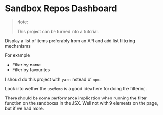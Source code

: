 # Sandbox Repos Dashboard

> Note:
>
> This project can be turned into a tutorial.

Display a list of items preferably from an API and add list filtering mechanisms

For example

- Filter by name
- Filter by favourites

I should do this project with `yarn` instead of `npm`.

Look into wether the `useMemo` is a good idea here for doing the filtering.

There should be some performance implication when running the filter function on the sandboxes in the JSX. Well not with 9 elements on the page, but if we had more.
